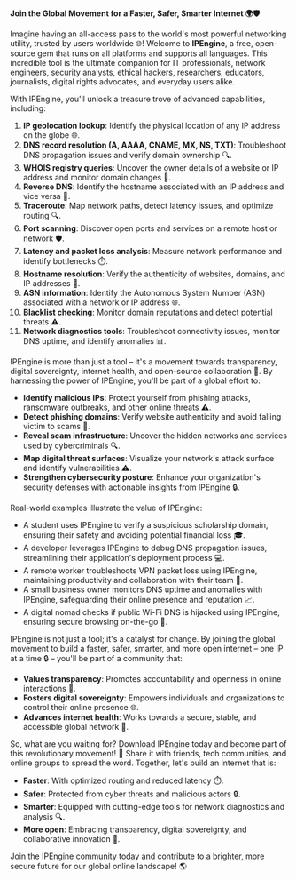 **Join the Global Movement for a Faster, Safer, Smarter Internet 🌍🛡️**

Imagine having an all-access pass to the world's most powerful networking utility, trusted by users worldwide 🌐! Welcome to **IPEngine**, a free, open-source gem that runs on all platforms and supports all languages. This incredible tool is the ultimate companion for IT professionals, network engineers, security analysts, ethical hackers, researchers, educators, journalists, digital rights advocates, and everyday users alike.

With IPEngine, you'll unlock a treasure trove of advanced capabilities, including:

1.  **IP geolocation lookup**: Identify the physical location of any IP address on the globe 🌐.
2.  **DNS record resolution (A, AAAA, CNAME, MX, NS, TXT)**: Troubleshoot DNS propagation issues and verify domain ownership 🔍.
3.  **WHOIS registry queries**: Uncover the owner details of a website or IP address and monitor domain changes 📡.
4.  **Reverse DNS**: Identify the hostname associated with an IP address and vice versa 🚀.
5.  **Traceroute**: Map network paths, detect latency issues, and optimize routing 🔍.
6.  **Port scanning**: Discover open ports and services on a remote host or network 🛡️.
7.  **Latency and packet loss analysis**: Measure network performance and identify bottlenecks ⏱️.
8.  **Hostname resolution**: Verify the authenticity of websites, domains, and IP addresses 🔑.
9.  **ASN information**: Identify the Autonomous System Number (ASN) associated with a network or IP address 🌐.
10. **Blacklist checking**: Monitor domain reputations and detect potential threats ⚠️.
11. **Network diagnostics tools**: Troubleshoot connectivity issues, monitor DNS uptime, and identify anomalies 📊.

IPEngine is more than just a tool – it's a movement towards transparency, digital sovereignty, internet health, and open-source collaboration 🌟. By harnessing the power of IPEngine, you'll be part of a global effort to:

*   **Identify malicious IPs**: Protect yourself from phishing attacks, ransomware outbreaks, and other online threats ⚠️.
*   **Detect phishing domains**: Verify website authenticity and avoid falling victim to scams 📡.
*   **Reveal scam infrastructure**: Uncover the hidden networks and services used by cybercriminals 🔍.
*   **Map digital threat surfaces**: Visualize your network's attack surface and identify vulnerabilities ⚠️.
*   **Strengthen cybersecurity posture**: Enhance your organization's security defenses with actionable insights from IPEngine 🔒.

Real-world examples illustrate the value of IPEngine:

*   A student uses IPEngine to verify a suspicious scholarship domain, ensuring their safety and avoiding potential financial loss 🎓.
*   A developer leverages IPEngine to debug DNS propagation issues, streamlining their application's deployment process 💻.
*   A remote worker troubleshoots VPN packet loss using IPEngine, maintaining productivity and collaboration with their team 👥.
*   A small business owner monitors DNS uptime and anomalies with IPEngine, safeguarding their online presence and reputation 📈.
*   A digital nomad checks if public Wi-Fi DNS is hijacked using IPEngine, ensuring secure browsing on-the-go 🛬.

IPEngine is not just a tool; it's a catalyst for change. By joining the global movement to build a faster, safer, smarter, and more open internet – one IP at a time 🔒 – you'll be part of a community that:

*   **Values transparency**: Promotes accountability and openness in online interactions 📢.
*   **Fosters digital sovereignty**: Empowers individuals and organizations to control their online presence 🌐.
*   **Advances internet health**: Works towards a secure, stable, and accessible global network 🚀.

So, what are you waiting for? Download IPEngine today and become part of this revolutionary movement! 🎉 Share it with friends, tech communities, and online groups to spread the word. Together, let's build an internet that is:

*   **Faster**: With optimized routing and reduced latency ⏱️.
*   **Safer**: Protected from cyber threats and malicious actors 🔒.
*   **Smarter**: Equipped with cutting-edge tools for network diagnostics and analysis 🔍.
*   **More open**: Embracing transparency, digital sovereignty, and collaborative innovation 🌟.

Join the IPEngine community today and contribute to a brighter, more secure future for our global online landscape! 🌎